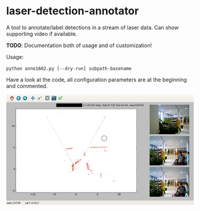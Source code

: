 # laser-detection-annotator
A tool to annotate/label detections in a stream of laser data. Can show supporting video if available.

**TODO**: Documentation both of usage and of customization!

Usage:

```
python anno1602.py [--dry-run] subpath-basename
```

Have a look at the code, all configuration parameters are at the beginning and commented.

[![Screenshot of the annotator](screenshot.png)](screenshot.png)
